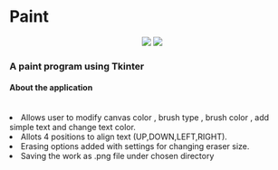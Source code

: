 <h1>Paint</h1>

<div align="center">
  
[![](https://img.shields.io/badge/Made_with-Tkinter-5C3EE8?style=for-the-badge)](https://docs.python.org/3/library/tk.html)
[![](https://img.shields.io/badge/IDE-Visual_Studio-5C2D91?style=for-the-badge&logo=visual%20studio&logoColor=white)](https://code.visualstudio.com/)

</div>

<h3> A paint program using Tkinter </h3>
<h4>About the application </h4><br>
  <li> Allows user to modify canvas color , brush type , brush color , add simple text and change text color. </li>
  <li> Allots 4 positions to align text (UP,DOWN,LEFT,RIGHT). </li>
  <li> Erasing options added with settings for changing eraser size. </li>
  <li> Saving the work as .png file under chosen directory </li>
 </ul>


